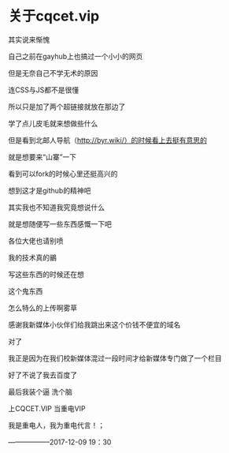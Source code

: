 #	关于cqcet.vip

其实说来惭愧

自己之前在gayhub上也搞过一个小小的网页

但是无奈自己不学无术的原因

连CSS与JS都不是很懂

所以只是加了两个超链接就放在那边了

学了点儿皮毛就来想做些什么

但是看到北邮人导航（http://byr.wiki/）的时候看上去挺有意思的

就是想要来“山寨”一下

看到可以fork的时候心里还挺高兴的

想到这才是github的精神吧

其实我也不知道我究竟想说什么

就是想随便写一些东西感慨一下吧

各位大佬也请别喷

我的技术真的鶸

写这些东西的时候还在想

这个鬼东西

怎么特么的上传啊雾草

感谢我新媒体小伙伴们给我跳出来这个价钱不便宜的域名

对了

我正是因为在我们校新媒体混过一段时间才给新媒体专门做了一个栏目

好了不说了我去百度了

最后我装个逼	洗个脑

上CQCET.VIP		当重电VIP

我是重电人，我为重电代言！；

——————2017-12-09	19：30
